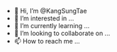 - 👋 Hi, I’m @KangSungTae
- 👀 I’m interested in ...
- 🌱 I’m currently learning ...
- 💞️ I’m looking to collaborate on ...
- 📫 How to reach me ...

<!---
KangSungTae/KangSungTae is a ✨ special ✨ repository because its `README.md` (this file) appears on your GitHub profile.
You can click the Preview link to take a look at your changes.
--->
